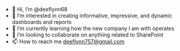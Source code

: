 - 👋 Hi, I’m @deeflynn68
- 👀 I’m interested in creating informative, impressive, and dynamic dashboards and reports
- 🌱 I’m currently learning how the new company I am with operates
- 💞️ I’m looking to collaborate on anything related to SharePoint
- 📫 How to reach me deeflynn757@gmail.com

<!---
deeflynn68/deeflynn68 is a ✨ special ✨ repository because its `README.md` (this file) appears on your GitHub profile.
You can click the Preview link to take a look at your changes.
--->

